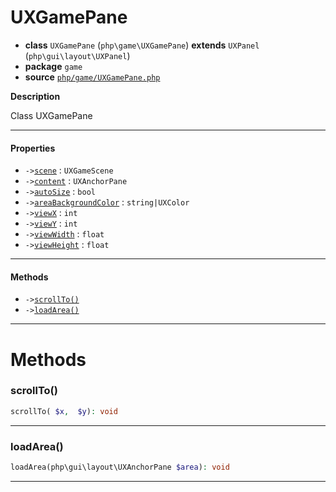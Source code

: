 # UXGamePane

- **class** `UXGamePane` (`php\game\UXGamePane`) **extends** `UXPanel` (`php\gui\layout\UXPanel`)
- **package** `game`
- **source** [`php/game/UXGamePane.php`](./src/main/resources/JPHP-INF/sdk/php/game/UXGamePane.php)

**Description**

Class UXGamePane

---

#### Properties

- `->`[`scene`](#prop-scene) : `UXGameScene`
- `->`[`content`](#prop-content) : `UXAnchorPane`
- `->`[`autoSize`](#prop-autosize) : `bool`
- `->`[`areaBackgroundColor`](#prop-areabackgroundcolor) : `string|UXColor`
- `->`[`viewX`](#prop-viewx) : `int`
- `->`[`viewY`](#prop-viewy) : `int`
- `->`[`viewWidth`](#prop-viewwidth) : `float`
- `->`[`viewHeight`](#prop-viewheight) : `float`

---

#### Methods

- `->`[`scrollTo()`](#method-scrollto)
- `->`[`loadArea()`](#method-loadarea)

---
# Methods

<a name="method-scrollto"></a>

### scrollTo()
```php
scrollTo( $x,  $y): void
```

---

<a name="method-loadarea"></a>

### loadArea()
```php
loadArea(php\gui\layout\UXAnchorPane $area): void
```

---
